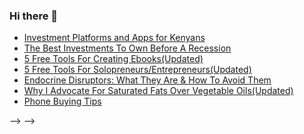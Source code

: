 ### Hi there 👋

<!--
**thetrebelcc/thetrebelcc** is a ✨ _special_ ✨ repository because its `README.md` (this file) appears on your GitHub profile.

Here are some ideas to get you started:

- 🔭 I’m currently working on ...
- 🌱 I’m currently learning ...
- 👯 I’m looking to collaborate on ...
- 🤔 I’m looking for help with ...
- 💬 Ask me about ...
- 📫 How to reach me: ...
- 😄 Pronouns: ...
- ⚡ Fun fact: ...
-->


  <!-- Hi there! Feel free to make this your own but don't use my data. Attributions are welcomed --> 
<!-- <h3>Hi! 👋<br>I'm Fabian Anguiano<br>a fullstack developer, working on Odoo, Djago, Python and Javascript. </h3>
<h6>I build <a href="https://stephenajulu.com/portfolio">websites</a>, write <a href="https://stephenajulu.com/blog">articles</a>, design <a href="https://stephenajulu.com/portfolio">graphics</a>, provide <a href="https://stephenajulu.com/book-a-consultation">advice</a> and sell <a href="https://stephenajulu.com/store">digital products</a>.<br>I have 8 years of tech experience, creating products, content and solutons while providing IT services.<br>Do you have a project or need a solution? Then ↴<br><a href="https://stephenajulu.com/contact">Contact me to get in touch now!</a></h6>

<h4> <a href="https://stephenajulu.com/links">Links</a> • <a href="https://stephenajulu.com">Website</a> • <a href="https://stephenajulu.com/blog">Blog</a> • <a href="https://stephenajulu.com/store">Store</a> • <a href="https://www.paypal.com/donate/?hosted_button_id=SLNMRAJ59LRC8">Donate</a> • <a href="https://stephenajulu.substack.com">Newsletter</a></h4>

<h4>📕 My Latest</h4>
<!-- 
<!-- BLOG-POST-LIST:START -->
- [Investment Platforms and Apps for Kenyans](https://stephenajulu.com/blog/investment-platforms-and-apps-for-kenyans/)
- [The Best Investments To Own Before A Recession](https://stephenajulu.com/blog/the-best-investments-to-own-before-a-recession/)
- [5 Free Tools For Creating Ebooks&lpar;Updated&rpar;](https://stephenajulu.com/blog/5-free-tools-for-creating-ebooks/)
- [5 Free Tools For Solopreneurs/Entrepreneurs&lpar;Updated&rpar;](https://stephenajulu.com/blog/5-free-tools-for-solopreneurs-entrepreneurs/)
- [Endocrine Disruptors: What They Are &amp; How To Avoid Them](https://stephenajulu.com/blog/endocrine-disruptors-what-they-are-how-to-avoid-them/)
- [Why I Advocate For Saturated Fats Over Vegetable Oils&lpar;Updated&rpar;](https://stephenajulu.com/blog/why-i-advocate-for-saturated-fats-over-vegetable-oils/)
- [Phone Buying Tips](https://stephenajulu.com/blog/phone-buying-tips/)
<!-- BLOG-POST-LIST:END -->
 -->
 -->
